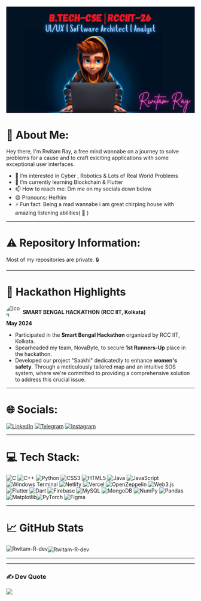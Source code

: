 ![logo](./banner.png)
# 💫 About Me:
Hey there, I'm Rwitam Ray, a free mind wannabe on a journey to solve problems for a cause and to craft exiciting applications with some exceptional user interfaces.

- 👀 I’m interested in Cyber , Robotics & Lots of Real World Problems
- 🌱 I’m currently learning Blockchain & Flutter
- 📫 How to reach me: Dm me on my socials down below
- 😄 Pronouns: He/him
- ⚡ Fun fact: Being a mad wannabe i am great chirping house with amazing listening abilities( 🤫 )






---


# ⚠️ Repository Information:
Most of my repositories are private. 🔒


---


# 🚀 Hackathon Highlights
<img src="https://encrypted-tbn0.gstatic.com/images?q=tbn:ANd9GcQkvbf9zXRGl4t_G2znnbcAlEtbF0yeguIPUg&s" alt="icon" width="40" height="40" style="border-radius:50%; display:inline-block; vertical-align:middle;">  **SMART BENGAL HACKATHON (RCC IIT, Kolkata)**  
**May 2024** 

- Participated in the **Smart Bengal Hackathon** organized by RCC IIT, Kolkata.
- Spearheaded my team, NovaByte, to secure **1st Runners-Up** place in the hackathon.
- Developed our project "Saakhi" dedicatedly to enhance **women's safety**. Through a meticulously tailored map and an intuitive SOS system, where we're committed to providing a comprehensive solution to address this crucial issue.

---




# 🌐 Socials:
 [![LinkedIn](https://img.shields.io/badge/LinkedIn-%230077B5.svg?logo=linkedin&logoColor=white)](https://www.linkedin.com/in/rwitam-ray-265714300/) [![Telegram](https://img.shields.io/badge/Telegram-2CA5E0?style=flat-squeare&logo=telegram&logoColor=white)](https://t.me/RwiTom) [![Instagram](https://img.shields.io/badge/Instagram-%23E4405F.svg?logo=Instagram&logoColor=white)](https://www.instagram.com/_krishh_rx03?igsh=MThubWxpdnlpank2ZA==)



---


# 💻 Tech Stack:
![C](https://img.shields.io/badge/c-%2300599C.svg?style=for-the-badge&logo=c&logoColor=white) ![C++](https://img.shields.io/badge/c++-%2300599C.svg?style=for-the-badge&logo=c%2B%2B&logoColor=white) ![Python](https://img.shields.io/badge/python-3670A0?style=for-the-badge&logo=python&logoColor=ffdd54) ![CSS3](https://img.shields.io/badge/css3-%231572B6.svg?style=for-the-badge&logo=css3&logoColor=white) ![HTML5](https://img.shields.io/badge/html5-%23E34F26.svg?style=for-the-badge&logo=html5&logoColor=white) ![Java](https://img.shields.io/badge/java-%23ED8B00.svg?style=for-the-badge&logo=openjdk&logoColor=white) ![JavaScript](https://img.shields.io/badge/javascript-%23323330.svg?style=for-the-badge&logo=javascript&logoColor=%23F7DF1E) ![Windows Terminal](https://img.shields.io/badge/Windows%20Terminal-%234D4D4D.svg?style=for-the-badge&logo=windows-terminal&logoColor=white) ![Netlify](https://img.shields.io/badge/netlify-%23000000.svg?style=for-the-badge&logo=netlify&logoColor=#00C7B7) ![Vercel](https://img.shields.io/badge/vercel-%23000000.svg?style=for-the-badge&logo=vercel&logoColor=white) ![OpenZeppelin](https://img.shields.io/badge/OpenZeppelin-4E5EE4?logo=OpenZeppelin&logoColor=fff&style=for-the-badge)  ![Web3.js](https://img.shields.io/badge/web3.js-F16822?style=for-the-badge&logo=web3.js&logoColor=white) ![Flutter](https://img.shields.io/badge/Flutter-02569B?style=for-the-badge&logo=flutter&logoColor=white) ![Dart](https://img.shields.io/badge/Dart-0175C2?style=for-the-badge&logo=dart&logoColor=white)  ![Firebase](https://img.shields.io/badge/Firebase-039BE5?style=for-the-badge&logo=Firebase&logoColor=white) ![MySQL](https://img.shields.io/badge/mysql-%2300000f.svg?style=for-the-badge&logo=mysql&logoColor=white) ![MongoDB](https://img.shields.io/badge/MongoDB-%234ea94b.svg?style=for-the-badge&logo=mongodb&logoColor=white)  ![NumPy](https://img.shields.io/badge/numpy-%23013243.svg?style=for-the-badge&logo=numpy&logoColor=white) ![Pandas](https://img.shields.io/badge/pandas-%23150458.svg?style=for-the-badge&logo=pandas&logoColor=white) ![Matplotlib](https://img.shields.io/badge/Matplotlib-%23ffffff.svg?style=for-the-badge&logo=Matplotlib&logoColor=black)![PyTorch](https://img.shields.io/badge/PyTorch-EE4C2C?style=for-the-badge&logo=PyTorch&logoColor=white) ![Figma](https://img.shields.io/badge/figma-%23F24E1E.svg?style=for-the-badge&logo=figma&logoColor=white)


---


# 📈 GitHub Stats

<p><img align="left" src= "https://github-readme-stats.vercel.app/api/top-langs?username=Rwitam-R-dev&show_icons=true&locale=en&layout=compact" alt="Rwitam-R-dev" /></p>


<p><img align="center" src="https://github-readme-streak-stats.herokuapp.com/?user=Rwitam-R-dev&" alt="Rwitam-R-dev" /></p>



---




---


### ✍️ Dev Quote
![](https://quotes-github-readme.vercel.app/api?type=horizontal&theme=dark)
